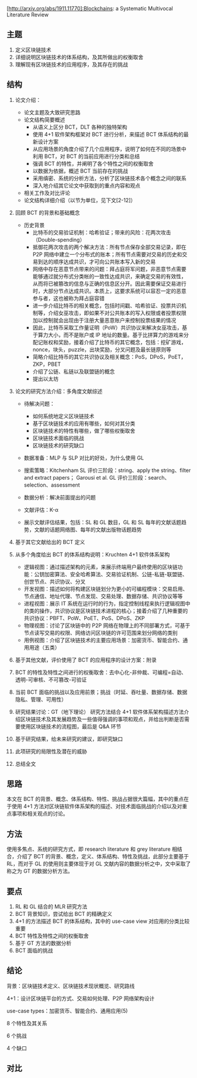 [http://arxiv.org/abs/1911.11770]:Blockchains: a Systematic Multivocal Literature Review

## 主题

1. 定义区块链技术
2. 详细说明区块链技术的体系结构，及其所做出的权衡取舍
3. 理解现有区块链技术的应用程序，及其存在的挑战

## 结构



1. 论文介绍：
   - 论文主题及大致研究思路
   - 论文结构简要概述
     - 从语义上区分 BCT，DLT 各种的独特架构
     - 使用 4+1 软件架构框架对 BCT 进行分析，来描述 BCT 体系结构的最新设计方案
     - 从应用场景的角度介绍了几个应用程序，说明了如何在不同的场景中利用 BCT，对 BCT 的当前应用进行分类和总结
     - 强调 BCT 的特性，并阐明了各个特性之间的权衡取舍
     - 以数据为依据，概述 BCT 当前存在的挑战
     - 采用缜密、系统的分析方法，分析了区块链技术各个概念之间的联系
     - 深入地介绍其它论文中获取到的重点内容和观点
   - 相关工作及对比评论
   - 论文结构详细介绍（以节为单位，见下文[2-12]）
2. 回顾 BCT 的背景和基础概念

   - 历史背景
     - 比特币的交易验证机制：哈希验证；带来的风险：花两次攻击（Double-spending）
     - 抵御花两次攻击的两个解决方法：所有节点保存全部交易记录，即在 P2P 网络中建立一个分布式的账本；所有节点需要对交易的历史和交易到达的顺序达成共识，才可向公共账本写入新的交易
     - 网络中存在恶意节点带来的问题：拜占庭将军问题，非恶意节点需要能够通过就分布式分类帐的一致性达成共识，来确定交易的有效性，从而将已被篡改的信息与正确的信息区分开。因此需要保证交易进行时，大部分节点达成共识。本质上，这要求系统可以容忍一定的恶意参与者，这也被称为拜占庭容错
     - 进一步介绍比特币的相关概念，包括时间戳、哈希验证、投票共识机制等，介绍女巫攻击，即如果不对公共账本的写入权限或者投票权限加以控制就会出现由于注册大量恶意账户来控制投票结果的情况
     - 因此，比特币采取工作量证明（PoW）共识协议来解决女巫攻击，基于算力大小，而不是账户或 IP 地址的数量。基于比拼算力的游戏来分配记账权和奖励，接着介绍了比特币的其它概念，包括：挖矿游戏，nonce，块头，puzzle，出块奖励，分叉问题及最长链原则等
     - 简略介绍比特币的其它共识协议及相关概念：PoS，DPoS，PoET，ZKP，PBET
     - 介绍了公链、私链以及联盟链的概念
     - 提出以太坊
3. 论文的研究方法介绍：多角度文献综述

   - 待解决问题：
     - 如何系统地定义区块链技术
     - 基于区块链技术的应用有哪些，如何对其分类
     - 区块链技术的特性有哪些，做了哪些权衡取舍
     - 区块链技术面临的挑战
     - 区块链技术的研究缺口
   - 数据准备：MLP 与 SLP 对比的好处，为什么使用 GL
   - 搜索策略：Kitchenham SL 评价三阶段：string、apply the string、filter and extract papers； Garousi et al. GL 评价三阶段：search、selection、assessment

   - 数据分析：解决前面提出的问题
   - 文献评估：K-α
   - 展示文献评估结果，包括：SL 和 GL 数目，GL 和 SL 每年的文献话题趋势，文献的话题网络图、每年的文献出版物话题趋势
4. 基于其它文献给出的 BCT 定义
5. 从多个角度给出 BCT 的体系结构说明：Kruchten 4+1 软件体系架构
   - 逻辑视图：通过描述架构的元素，来展示终端用户最终使用的区块链功能：公钥加密算法、安全哈希算法、交易验证机制、公链-私链-联盟链、创世节点、共识协议、分叉
   - 开发视图：描述如何将构建区块链划分为更小的可编程模块：交易启用、节点通信、地址代理、节点发现、交易处理、数据存储、共识协议等等
   - 进程视图：展示 IT 系统在运行时的行为，指定控制线程来执行逻辑视图中的类的操作，共识协议是区块链技术进程的核心；接着介绍了几种重要的共识协议：PBFT、PoW、PoET、PoS、DPoS、ZKP
   - 物理视图：讨论了区块链中的 P2P 网络在物理上的不同部署方式，可基于节点读写交易的权限、网络访问区块链的许可范围来划分网络的类别
   - 用例视图：介绍了区块链技术的主要应用场景：加密货币、智能合约、通用用途（五类）
6. 基于其他文献，评价使用了 BCT 的应用程序的设计方案：附录
7. BCT 的特性及特性之间进行的权衡取舍：去中心化-非仲裁、可编程=自动、透明-可审核、不可篡改-可验证
8. 当前 BCT 面临的挑战以及应用前景；挑战（时延、吞吐量、数据存储、数据隐私、管理、可用性）
9. 研究结果讨论：GT（地下理论） 研究方法结合 4+1 软件体系架构描述方法介绍区块链技术及其发展趋势及一些值得强调的事项和观点，并给出判断是否需要使用区块链技术的流程图，最后是 Q&A 环节
10. 基于研究结果，给未来研究的建议，即研究缺口
11. 此项研究的局限性及潜在的威胁
12. 总结全文

## 思路

本文在 BCT 的背景、概念、体系结构、特性、挑战占据很大篇幅，其中的重点在于使用 4+1 方法对区块链软件体系架构的描述、对技术面临挑战的介绍以及对重点事项和相关观点的讨论。

## 方法

使用多焦点、系统的研究方式，即 research literature 和 grey literature 相结合，介绍了 BCT 的背景、概念，定义、体系结构、特性及挑战，此部分主要基于 RL，而对于 GL 的使用则主要体现于对 GL 文献内容的数据分析之中，文中采取了称之为 GT 的数据分析方法。

## 要点

1. RL 和 GL 结合的 MLR 研究方法
2. BCT 背景知识，尝试给出 BCT 的精确定义
3. 4+1 的方法描述 BCT 的体系结构，其中的 use-case view 对应用的分类比较重要
4. BCT 特性及特性之间的权衡取舍
5. 基于 GT 方法的数据分析
6. BCT 面临的挑战

## 结论

背景：区块链技术定义、区块链技术现状概览、研究路线

4+1：设计区块链平台的方式、交易如何处理、P2P 网络架构设计

use-case types：加密货币、智能合约、通用应用(5)

8 个特性及其关系

6 个挑战

4 个缺口

## 对比

